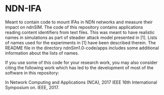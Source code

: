 # NDN-IFA
Meant to contain code to mount IFAs in NDN networks and measure their impact on ndnSIM. The code of this repository contains applications reading content identifiers from text files. This was meant to have realistic names in simulations as part of steadier attack model presented in [1]. Lists of names used for the experiments in [1] have been described therein. The README file in the directory ndnSim1.0-code/apps includes some additional information about the lists of names.

If you use some of this code for your research work, you may also consider citing the following work which has led to the development of most of the software in this repository:

In Network Computing and Applications (NCA), 2017 IEEE 16th International Symposium on. IEEE, 2017.
